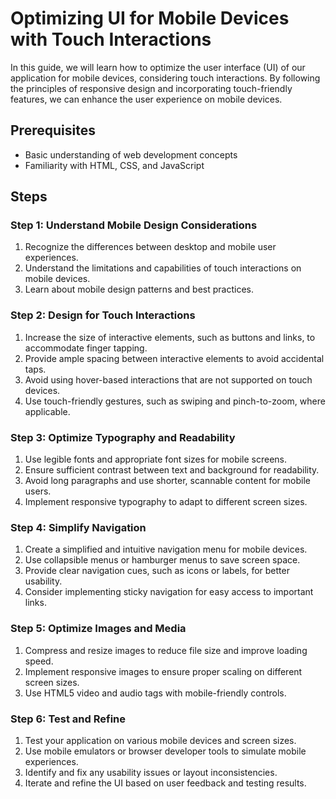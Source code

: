 #  Optimizing UI for Mobile Devices with Touch Interactions

In this guide, we will learn how to optimize the user interface (UI) of our application for mobile devices, considering touch interactions. By following the principles of responsive design and incorporating touch-friendly features, we can enhance the user experience on mobile devices.

## Prerequisites
- Basic understanding of web development concepts
- Familiarity with HTML, CSS, and JavaScript

## Steps

### Step 1: Understand Mobile Design Considerations
1. Recognize the differences between desktop and mobile user experiences.
2. Understand the limitations and capabilities of touch interactions on mobile devices.
3. Learn about mobile design patterns and best practices.

### Step 2: Design for Touch Interactions
1. Increase the size of interactive elements, such as buttons and links, to accommodate finger tapping.
2. Provide ample spacing between interactive elements to avoid accidental taps.
3. Avoid using hover-based interactions that are not supported on touch devices.
4. Use touch-friendly gestures, such as swiping and pinch-to-zoom, where applicable.

### Step 3: Optimize Typography and Readability
1. Use legible fonts and appropriate font sizes for mobile screens.
2. Ensure sufficient contrast between text and background for readability.
3. Avoid long paragraphs and use shorter, scannable content for mobile users.
4. Implement responsive typography to adapt to different screen sizes.

### Step 4: Simplify Navigation
1. Create a simplified and intuitive navigation menu for mobile devices.
2. Use collapsible menus or hamburger menus to save screen space.
3. Provide clear navigation cues, such as icons or labels, for better usability.
4. Consider implementing sticky navigation for easy access to important links.

### Step 5: Optimize Images and Media
1. Compress and resize images to reduce file size and improve loading speed.
2. Implement responsive images to ensure proper scaling on different screen sizes.
3. Use HTML5 video and audio tags with mobile-friendly controls.

### Step 6: Test and Refine
1. Test your application on various mobile devices and screen sizes.
2. Use mobile emulators or browser developer tools to simulate mobile experiences.
3. Identify and fix any usability issues or layout inconsistencies.
4. Iterate and refine the UI based on user feedback and testing results.
